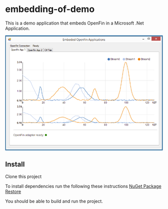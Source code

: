 # embedding-of-demo
This is a demo application that embeds OpenFin in a Microsoft .Net Application.


![embed](embed.png)

## Install
Clone this project

To install dependencies run the following these instructions [NuGet Package Restore](http://docs.nuget.org/consume/package-restore)

You should be able to build and run the project.
